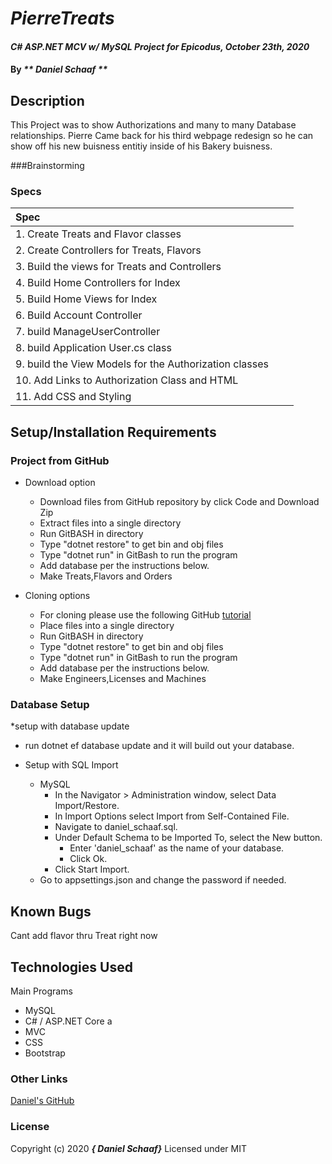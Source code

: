 # _PierreTreats_

#### _C# ASP.NET MCV w/ MySQL Project for Epicodus, October 23th, 2020_

#### By _** Daniel Schaaf **_

## Description

This Project was to show Authorizations and many to many Database relationships. Pierre Came back for his third webpage redesign so he can show off his new buisness entitiy inside of his Bakery buisness. 


###Brainstorming


 
### Specs
| Spec | |  |
| :-------------     | :------------- | :------------- |
|  1.  Create Treats and Flavor classes | | |
|  2.  Create Controllers for Treats, Flavors |  |  |
|  3.  Build the views for Treats and Controllers| ||
|  4.  Build Home Controllers for Index |  |  |
|  5.  Build Home Views for Index |  |  |
|  6.  Build Account Controller
|  7.  build ManageUserController
|  8.  build Application User.cs class
|  9.  build the View Models for the Authorization classes
|  10.  Add Links to Authorization Class and HTML |  |  |
|  11.  Add CSS and Styling |  |  |


## Setup/Installation Requirements

### Project from GitHub
* Download option
  * Download files from GitHub repository by click Code and Download Zip
  * Extract files into a single directory 
  * Run GitBASH in directory
  * Type "dotnet restore" to get bin and obj files
  * Type "dotnet run" in GitBash to run the program
  * Add database per the instructions below.
  * Make Treats,Flavors and Orders

* Cloning options
  * For cloning please use the following GitHub [tutorial](https://docs.github.com/en/enterprise/2.16/user/github/creating-cloning-and-archiving-repositories/cloning-a-repository)
  * Place files into a single directory 
  * Run GitBASH in directory
  * Type "dotnet restore" to get bin and obj files
  * Type "dotnet run" in GitBash to run the program
  * Add database per the instructions below.
  * Make Engineers,Licenses and Machines

### Database Setup

*setup with database update
* run dotnet ef database update and it will build out your database.

* Setup with SQL Import
  * MySQL
    * In the Navigator > Administration window, select Data Import/Restore.
    * In Import Options select Import from Self-Contained File.
    * Navigate to daniel_schaaf.sql.
    * Under Default Schema to be Imported To, select the New button.
      * Enter 'daniel_schaaf' as the name of your database.
      * Click Ok.
    * Click Start Import.
  * Go to appsettings.json and change the password if needed.

## Known Bugs

Cant add flavor thru Treat right now

## Technologies Used

Main Programs
* MySQL
* C# / ASP.NET Core a
* MVC
* CSS
* Bootstrap


### Other Links
[Daniel's GitHub](https://github.com/dschaaf89)

### License

Copyright (c) 2020 **_{ Daniel Schaaf}_**
Licensed under MIT
